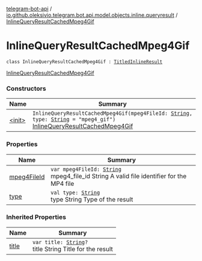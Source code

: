 [telegram-bot-api](../../index.md) / [io.github.oleksivio.telegram.bot.api.model.objects.inline.queryresult](../index.md) / [InlineQueryResultCachedMpeg4Gif](./index.md)

# InlineQueryResultCachedMpeg4Gif

`class InlineQueryResultCachedMpeg4Gif : `[`TitledInlineResult`](../-titled-inline-result/index.md)

[InlineQueryResultCachedMpeg4Gif](https://core.telegram.org/bots/api/#inlinequeryresultcachedmpeg4gif)

### Constructors

| Name | Summary |
|---|---|
| [&lt;init&gt;](-init-.md) | `InlineQueryResultCachedMpeg4Gif(mpeg4FileId: `[`String`](https://kotlinlang.org/api/latest/jvm/stdlib/kotlin/-string/index.html)`, type: `[`String`](https://kotlinlang.org/api/latest/jvm/stdlib/kotlin/-string/index.html)` = "mpeg4_gif")`<br>[InlineQueryResultCachedMpeg4Gif](https://core.telegram.org/bots/api/#inlinequeryresultcachedmpeg4gif) |

### Properties

| Name | Summary |
|---|---|
| [mpeg4FileId](mpeg4-file-id.md) | `var mpeg4FileId: `[`String`](https://kotlinlang.org/api/latest/jvm/stdlib/kotlin/-string/index.html)<br>mpeg4_file_id String A valid file identifier for the MP4 file |
| [type](type.md) | `val type: `[`String`](https://kotlinlang.org/api/latest/jvm/stdlib/kotlin/-string/index.html)<br>type String Type of the result |

### Inherited Properties

| Name | Summary |
|---|---|
| [title](../-titled-inline-result/title.md) | `var title: `[`String`](https://kotlinlang.org/api/latest/jvm/stdlib/kotlin/-string/index.html)`?`<br>title String Title for the result |
